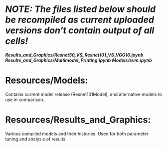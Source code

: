 # ***NOTE: The files listed below should be recompiled as current uploaded versions don't contain output of all cells!***
  ***Results_and_Graphics/Resnet50_VS_Resnet101_VS_VGG16.ipynb***
  ***Results_and_Graphics/Multimodel_Printing.ipynb***
  ***Models/svm.ipynb***
# Resources/Models: 
Contains current model release (Resnet101Model), and alternative models to use in comparison.

# Resources/Results_and_Graphics: 
Various compiled models and their histories. Used for both parameter tuning and analysis of results.

